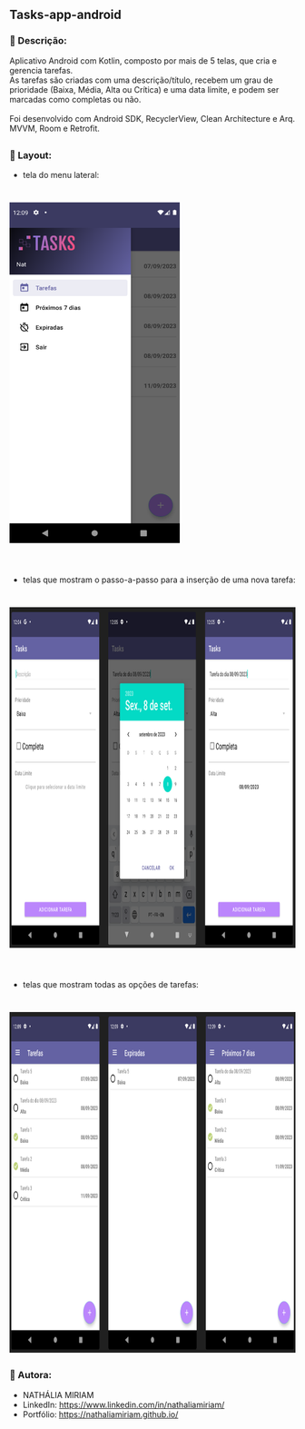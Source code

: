 ## Tasks-app-android

### 📄 Descrição:

Aplicativo Android com Kotlin, composto por mais de 5 telas, que cria e gerencia tarefas. <br>
As tarefas são criadas com uma descrição/título, recebem um grau de prioridade (Baixa, Média, Alta ou Crítica) e uma data limite, e podem ser marcadas como completas ou não. <br><br>
Foi desenvolvido com Android SDK, RecyclerView, Clean Architecture e Arq. MVVM, Room e Retrofit.

##

### 📲 Layout:

- tela do menu lateral:
<h1>
  <img src="docs/images/image_first.png"  width="300" height="600">
</h1>
<br>

- telas que mostram o passo-a-passo para a inserção de uma nova tarefa:
<h1>
  <img src="docs/images/image_second.png"  width="1000" height="600">
</h1>
<br>

- telas que mostram todas as opções de tarefas:
<h1>
  <img src="docs/images/image_third.png"  width="1000" height="600">
</h1>

### 📍 Autora:

- NATHÁLIA MIRIAM
- LinkedIn: https://www.linkedin.com/in/nathaliamiriam/
- Portfólio: https://nathaliamiriam.github.io/
